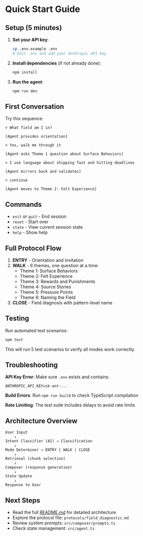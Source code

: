 # Quick Start Guide

## Setup (5 minutes)

1. **Set your API key**:

   ```bash
   cp .env.example .env
   # Edit .env and add your Anthropic API key
   ```

2. **Install dependencies** (if not already done):

   ```bash
   npm install
   ```

3. **Run the agent**:
   ```bash
   npm run dev
   ```

## First Conversation

Try this sequence:

```
> What field am I in?

[Agent provides orientation]

> Yes, walk me through it

[Agent asks Theme 1 question about Surface Behaviors]

> I use language about shipping fast and hitting deadlines

[Agent mirrors back and validates]

> continue

[Agent moves to Theme 2: Felt Experience]
```

## Commands

- `exit` or `quit` - End session
- `reset` - Start over
- `state` - View current session state
- `help` - Show help

## Full Protocol Flow

1. **ENTRY** - Orientation and invitation
2. **WALK** - 6 themes, one question at a time:
   - Theme 1: Surface Behaviors
   - Theme 2: Felt Experience
   - Theme 3: Rewards and Punishments
   - Theme 4: Source Stories
   - Theme 5: Pressure Points
   - Theme 6: Naming the Field
3. **CLOSE** - Field diagnosis with pattern-level name

## Testing

Run automated test scenarios:

```bash
npm test
```

This will run 5 test scenarios to verify all modes work correctly.

## Troubleshooting

**API Key Error**: Make sure `.env` exists and contains:

```
ANTHROPIC_API_KEY=sk-ant-...
```

**Build Errors**: Run `npm run build` to check TypeScript compilation

**Rate Limiting**: The test suite includes delays to avoid rate limits

## Architecture Overview

```
User Input
    ↓
Intent Classifier (AI) → Classification
    ↓
Mode Determiner → ENTRY | WALK | CLOSE
    ↓
Retrieval (chunk selection)
    ↓
Composer (response generation)
    ↓
State Update
    ↓
Response to User
```

## Next Steps

- Read the full [README.md](./README.md) for detailed architecture
- Explore the protocol file: `protocols/field_diagnostic.md`
- Review system prompts: `src/composer/prompts.ts`
- Check state management: `src/agent.ts`

